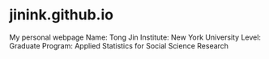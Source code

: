 # jinink.github.io
My personal webpage
Name: Tong Jin
Institute: New York University
Level: Graduate
Program: Applied Statistics for Social Science Research
